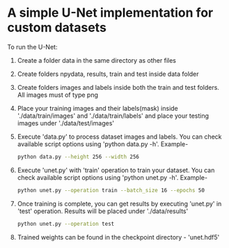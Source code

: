 # A simple U-Net implementation for custom datasets

To run the U-Net:

1. Create a folder data in the same directory as other files

2. Create folders npydata, results, train and test inside data folder

3. Create folders images and labels inside both the train and test folders. All images must of type png

4. Place your training images and their labels(mask) inside './data/train/images' and './data/train/labels' and place your testing images under './data/test/images'

5. Execute 'data.py' to process dataset images and labels. You can check available script options using 'python data.py -h'. Example-
   
   ```bash
   python data.py --height 256 --width 256
   ```

6. Execute 'unet.py' with 'train' operation to train your dataset. You can check available script options using 'python unet.py -h'. Example-
   
   ```bash
   python unet.py --operation train --batch_size 16 --epochs 50
   ```

7. Once training is complete, you can get results by executing 'unet.py' in 'test' operation. Results will be placed under './data/results'
   
   ```bash
   python unet.py --operation test
   ```

8. Trained weights can be found in the checkpoint directory - 'unet.hdf5'